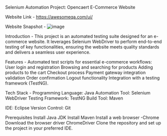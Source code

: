 Selenium Automation Project: Opencaert E-Commerce Website            

Website Link - https://awesomeqa.com/ui/

Website Snapshot -
![image](https://github.com/user-attachments/assets/f6373c68-5c29-4cb2-96a6-1798166a6201)


Introduction -
This project is an automated testing suite designed for an e-commerce website. It leverages Selenium WebDriver to perform end-to-end testing of key functionalities, ensuring the website meets quality standards and delivers a seamless user experience.

Features - 
Automated test scripts for essential e-commerce workflows:
User login and registration
Browsing and searching for products
Adding products to the cart
Checkout process
Payment gateway integration validation
Order confirmation
Logout functionality
Integration with a testing framework (TestNG).

Tech Stack - 
Programming Language: Java 
Automation Tool: Selenium WebDriver
Testing Framework: TestNG
Build Tool: Maven

IDE: Eclipse
Version Control: Git

Prerequisites
Install Java JDK 
Install Maven 
Install a web browser -Chrome
Download the  browser driver ChromeDriver
Clone the repository and set up the project in your preferred IDE.



